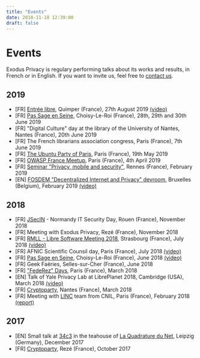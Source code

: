 ```yaml
---
title: "Events"
date: 2018-11-18 12:39:00
draft: false
---
```

# Events

Exodus Privacy is regulary performing talks about its works and results, in French or in English. If you want to invite us, feel free to [contact us](/en/page/who/).


## 2019
* [FR] [Entrée libre](https://www.centredesabeilles.fr/entree-libre/), Quimper (France), 27th August  2019 [(video)](https://peer.hostux.social/videos/watch/491e4aa0-51d8-460a-a535-a9bbb6a03618)
* [FR] [Pas Sage en Seine](https://passageenseine.fr/), Choisy-Le-Roi (France), 28th, 29th and 30th June 2019
* [FR] "Digital Culture" day at the library of the University of Nantes, Nantes (France), 20th June 2019
* [FR] The French librarians association congress, Paris (France), 7th June 2019
* [FR] [The Ubuntu Party of Paris](https://www.ubuntu-paris.org/), Paris (France), 19th May 2019
* [FR] [OWASP France Meetup](https://www.meetup.com/fr-FR/owasp-france/events/259215813/), Paris (France), 4th April 2019
* [FR] [Seminar "Privacy, mobile and security"](https://fdln.insa-rennes.fr/decrypter/seminaire-vie-privee-mobile-et-securite/), Rennes (France), February 2019
* [EN] [FOSDEM "Decentralized Internet and Privacy" devroom](https://fosdem.org/2019/schedule/track/decentralized_internet_and_privacy/), Bruxelles (Belgium), February 2019 [(video)](https://peertube.tamanoir.foucry.net/videos/watch/596cadb2-6055-437a-bd86-3b0e98458ca1)

## 2018
* [FR] [JSecIN](http://jsecin.insa-rouen.fr/) - Normandy IT Security Day, Rouen (France), November 2018
* [FR] Meeting with Exodus Privacy, Rezé (France), November 2018
* [FR] [RMLL - Libre Software Meeting 2018](https://2018.rmll.info/en/), Strasbourg (France), July 2018 [(video)](http://www.canalc2.tv/video/15194)
* [FR] AFNIC Scientific Counsil day, Paris (France), July 2018 [(video)](https://www.youtube.com/watch?v=SlibjEJKO6Y&feature=youtu.be#t=6h21m09s)
* [FR] [Pas Sage en Seine](https://passageenseine.fr/), Choisy-Le-Roi (France), June 2018 [(video)](http://data.passageenseine.org/2018/exodus-privacy_analyser-comportement-applications-mobiles.webm)
* [FR] Geek Faëries, Selles-sur-Cher (France), June 2018
* [FR] ["FedeRez" Days](https://www.federez.net/journees/2018/), Paris (France), March 2018
* [EN] Talk of Yale Privacy Lab at LibrePlanet 2018, Cambridge (USA), March 2018 [(video)](https://media.libreplanet.org/u/libreplanet/m/exposing-hidden-surveillance-in-mobile-apps/)
* [FR] [Cryptoparty](https://cafevieprivee-nantes.fr/), Nantes (France), March 2018
* [FR] Meeting with [LINC](https://linc.cnil.fr/) team from CNIL, Paris (France), February 2018 [(report)](/en/post/retour-sur-notre-rencontre-avec-la-cnil/)

## 2017
* [EN] Small talk at [34c3](https://events.ccc.de/congress/2017/wiki/index.php/Main_Page) in the teahouse of [La Quadrature du Net](https://www.laquadrature.net/en/), Leipzig (Germany), December 2017
* [FR] [Cryptoparty](https://cafevieprivee-nantes.fr/), Rezé (France), October 2017
